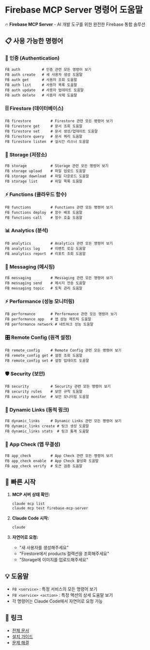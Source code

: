 # Firebase MCP Server 명령어 도움말

🔥 **Firebase MCP Server** - AI 개발 도구를 위한 완전한 Firebase 통합 솔루션

## 📋 사용 가능한 명령어

### 🔐 **인증 (Authentication)**
```
FB auth          # 인증 관련 모든 명령어 보기
FB auth create   # 새 사용자 생성 도움말
FB auth get      # 사용자 조회 도움말
FB auth list     # 사용자 목록 도움말
FB auth update   # 사용자 업데이트 도움말
FB auth delete   # 사용자 삭제 도움말
```

### 🗄️ **Firestore (데이터베이스)**
```
FB firestore         # Firestore 관련 모든 명령어 보기
FB firestore get     # 문서 조회 도움말
FB firestore set     # 문서 생성/업데이트 도움말
FB firestore query   # 문서 쿼리 도움말
FB firestore listen  # 실시간 리스너 도움말
```

### 💾 **Storage (저장소)**
```
FB storage           # Storage 관련 모든 명령어 보기
FB storage upload    # 파일 업로드 도움말
FB storage download  # 파일 다운로드 도움말
FB storage list      # 파일 목록 도움말
```

### ⚡ **Functions (클라우드 함수)**
```
FB functions         # Functions 관련 모든 명령어 보기
FB functions deploy  # 함수 배포 도움말
FB functions call    # 함수 호출 도움말
```

### 📊 **Analytics (분석)**
```
FB analytics         # Analytics 관련 모든 명령어 보기
FB analytics log     # 이벤트 로깅 도움말
FB analytics report  # 리포트 조회 도움말
```

### 💬 **Messaging (메시징)**
```
FB messaging         # Messaging 관련 모든 명령어 보기
FB messaging send    # 메시지 전송 도움말
FB messaging topic   # 토픽 관리 도움말
```

### ⚡ **Performance (성능 모니터링)**
```
FB performance       # Performance 관련 모든 명령어 보기
FB performance app   # 앱 성능 메트릭 도움말
FB performance network # 네트워크 성능 도움말
```

### 🎛️ **Remote Config (원격 설정)**
```
FB remote_config     # Remote Config 관련 모든 명령어 보기
FB remote_config get # 설정 조회 도움말
FB remote_config set # 설정 업데이트 도움말
```

### 🛡️ **Security (보안)**
```
FB security          # Security 관련 모든 명령어 보기
FB security rules    # 보안 규칙 도움말
FB security monitor  # 보안 모니터링 도움말
```

### 🔗 **Dynamic Links (동적 링크)**
```
FB dynamic_links     # Dynamic Links 관련 모든 명령어 보기
FB dynamic_links create # 링크 생성 도움말
FB dynamic_links stats  # 링크 통계 도움말
```

### 🔐 **App Check (앱 무결성)**
```
FB app_check         # App Check 관련 모든 명령어 보기
FB app_check enable  # App Check 활성화 도움말
FB app_check verify  # 토큰 검증 도움말
```

## 🚀 빠른 시작

1. **MCP 서버 상태 확인:**
   ```bash
   claude mcp list
   claude mcp test firebase-mcp-server
   ```

2. **Claude Code 시작:**
   ```bash
   claude
   ```

3. **자연어로 요청:**
   - "새 사용자를 생성해주세요"
   - "Firestore에서 products 컬렉션을 조회해주세요"
   - "Storage에 이미지를 업로드해주세요"

## 💡 도움말

- `FB <service>` : 특정 서비스의 모든 명령어 보기
- `FB <service> <action>` : 특정 액션의 상세 도움말 보기
- 각 명령어는 Claude Code에서 자연어로 요청 가능

## 🔗 링크

- [전체 문서](https://github.com/hohollala/FireBase_MCP)
- [설치 가이드](https://github.com/hohollala/FireBase_MCP#installation)
- [문제 해결](https://github.com/hohollala/FireBase_MCP#troubleshooting)
